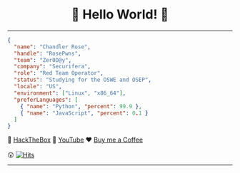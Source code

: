 <div align="center">

# 🤗 Hello World! 🤗

</div>

---

```json
{
  "name": "Chandler Rose",
  "handle": "RosePwns",
  "team": "Zer0D@y",
  "company": "Securifera",
  "role": "Red Team Operator",
  "status": "Studying for the OSWE and OSEP",
  "locale": "US",
  "environment": ["Linux", "x86_64"],
  "preferLanguages": [
    { "name": "Python", "percent": 99.9 },
    { "name": "JavaScript", "percent": 0.1 }
  ]
}
```
<div align="left">

👾 [HackTheBox](https://app.hackthebox.com/profile/badges/1055111)  🎥 [YouTube](https://www.youtube.com/channel/UCmX-WqhGSMDbBSs9nHjF-wA)  ♥️  [Buy me a Coffee](https://www.buymeacoffee.com/crose) 
<br>
<br>
😲  [![Hits](https://hits.seeyoufarm.com/api/count/incr/badge.svg?url=https%3A%2F%2Fgithub.com%2FRosePwns&count_bg=%235EBA18&title_bg=%23353333&icon=&icon_color=%23E7E7E7&title=hits&edge_flat=false)](https://hits.seeyoufarm.com)

---


